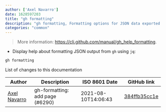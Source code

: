 ```yaml
---
author: ['Axel Navarro']
date: 1628597203
title: "gh formatting"
description: "gh formatting, Formatting options for JSON data exported from gh GitHub CLI command."
categories: "common"
---
```

> More information: <https://cli.github.com/manual/gh_help_formatting>.

- Display help about formatting JSON output from `gh` using `jq`:

```bash
gh formatting
```
List of changes to this documentation


Author | Description | ISO 8601 Date | GitHub link
------|-----|-----|-----
[Axel Navarro](mailto:navarroaxel@gmail.com) | gh-formatting: add page (#6290) | 2021-08-10T14:06:43 | [384ffb35cc1e](https://github.com/tldr-pages/tldr/commit/384ffb35cc1eccd2cb8a2ac0a9758f3e7cbe54ae)

